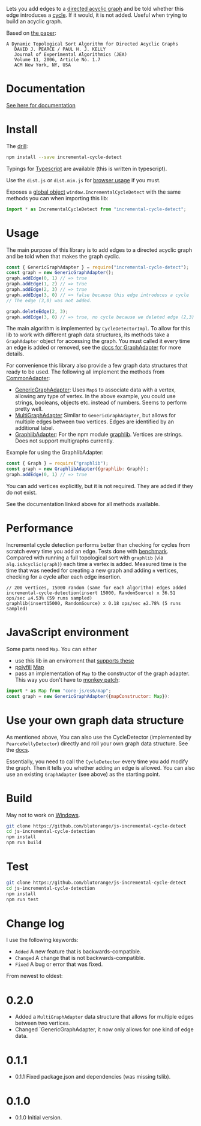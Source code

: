 Lets you add edges to a [directed acyclic graph](https://en.wikipedia.org/wiki/Directed_acyclic_graph) and be told whether this edge
introduces a [cycle](https://en.wikipedia.org/wiki/Cycle_(graph_theory)). If it would, it is not added. Useful when trying to build
an acyclic graph.

Based on [the paper](https://dl.acm.org/citation.cfm?id=1210590):

```text
A Dynamic Topological Sort Algorithm for Directed Acyclic Graphs
   DAVID J. PEARCE / PAUL H. J. KELLY
   Journal of Experimental Algorithmics (JEA)
   Volume 11, 2006, Article No. 1.7
   ACM New York, NY, USA
```

# Documentation

[See here for documentation](https://blutorange.github.io/js-incremental-cycle-detect/)

# Install

The [drill](https://docs.npmjs.com/getting-started/installing-npm-packages-locally):

```sh
npm install --save incremental-cycle-detect
```

Typings for [Typescript](https://www.typescriptlang.org/) are available (this is written in typescript).

Use the `dist.js` or `dist.min.js` for [browser usage](http://browserify.org/) if you must.

Exposes a [global object](https://softwareengineering.stackexchange.com/questions/277279/why-are-globals-bad-in-javascript) `window.IncrementalCycleDetect` with the same methods you can when importing this lib:

```javascript
import * as IncrementalCycleDetect from "incremental-cycle-detect";
```

# Usage

The main purpose of this library is to add edges to a directed acyclic graph and be told when
that makes the graph cyclic.

```javascript
const { GenericGraphAdapter } = require("incremental-cycle-detect");
const graph = new GenericGraphAdapter();
graph.addEdge(0, 1) // => true
graph.addEdge(1, 2) // => true
graph.addEdge(2, 3) // => true
graph.addEdge(3, 0) // => false because this edge introduces a cycle
// The edge (3,0) was not added.

graph.deleteEdge(2, 3);
graph.addEdge(3, 0) // => true, no cycle because we deleted edge (2,3)
```

The main algorithm is implemented by `CycleDetectorImpl`. To allow for this lib to work with different
graph data structures, its methods take a `GraphAdapter` object for accessing the graph. You must
called it every time an edge is added or removed, see the [docs for GraphAdapter](https://blutorange.github.io/js-incremental-cycle-detect/interfaces/graphadapter.html) for more details.

For convenience this library also provide a few graph data structures that ready to be used.
The following all implement the methods from [CommonAdapter](https://blutorange.github.io/js-incremental-cycle-detect/interfaces/commonadapter.html):

- [GenericGraphAdapter](https://blutorange.github.io/js-incremental-cycle-detect/classes/genericgraphadapter.html): Uses `Map`s to associate data with a vertex, allowing any type of vertex. In the above example, you could use strings, booleans, objects etc. instead of numbers. Seems to perform pretty well.
- [MultiGraphAdapter](https://blutorange.github.io/js-incremental-cycle-detect/classes/multigraphadapter.html) Similar to `GenericGraphAdapter`, but allows for multiple edges between two vertices. Edges are identified by an additional label.
- [GraphlibAdapter](https://blutorange.github.io/js-incremental-cycle-detect/classes/graphlibadapter.html): For the npm module [graphlib](https://www.npmjs.com/package/graphlib). Vertices are strings. Does not support multigraphs currently.

Example for using the GraphlibAdapter:

```javascript
const { Graph } = require("graphlib");
const graph = new GraphlibAdapter({graphlib: Graph});
graph.addEdge(0, 1) // => true
```

You can add vertices explicitly, but it is not required. They are added if they do not exist.

See the documentation linked above for all methods available.

# Performance

Incremental cycle detection performs better than checking for cycles from scratch every time you add an edge.
Tests done with [benchmark](https://www.npmjs.com/package/benchmark). Compared with running a full topological
sort with `graphlib` (via `alg.isAcyclic(graph)`) each time a vertex is added. Measured time is the time that
was needed for creating a new graph and adding `n` vertices, checking for a cycle after each edge insertion.

```
// 200 vertices, 15000 random (same for each algorithm) edges added
incremental-cycle-detection(insert 15000, RandomSource) x 36.51 ops/sec ±4.53% (59 runs sampled)
graphlib(insert15000, RandomSource) x 0.18 ops/sec ±2.78% (5 runs sampled)
```

# JavaScript environment

Some parts need `Map`. You can either

- use this lib in an enviroment that [supports these](https://developer.mozilla.org/en-US/docs/Web/JavaScript/Reference/Global_Objects/Map)
- [polyfill](https://en.wikipedia.org/wiki/Polyfill_%28programming%29) [Map](https://www.npmjs.com/package/core-js)
- pass an implementation of `Map` to the constructor of the graph adapter. This way you don't have to [monkey patch](https://stackoverflow.com/questions/5741877/is-monkey-patching-really-that-bad):

```javascript
import * as Map from "core-js/es6/map";
const graph = new GenericGraphAdapter({mapConstructor: Map}):
```

# Use your own graph data structure

As mentioned above, You can also use the CycleDetector (implemented by `PearceKellyDetector`) directly and
roll your own graph data structure. See the [docs](https://blutorange.github.io/js-incremental-cycle-detect/classes/pearcekellydetector.html).

Essentially, you need to call the `CycleDetector` every time you add modify the graph. Then it tells you
whether adding an edge is allowed. You can also use an existing `GraphAdapter` (see above) as the starting point.

# Build

May not to work on [Windows](https://xkcd.com/196/).

```sh
git clone https://github.com/blutorange/js-incremental-cycle-detect
cd js-incremental-cycle-detection
npm install
npm run build
```

# Test

```sh
git clone https://github.com/blutorange/js-incremental-cycle-detect
cd js-incremental-cycle-detection
npm install
npm run test
```

# Change log

I use the following keywords:

- `Added` A new feature that is backwards-compatible.
- `Changed` A change that is not backwards-compatible.
- `Fixed` A bug or error that was fixed.

From newest to oldest:

# 0.2.0
- Added a `MultiGraphAdapter` data structure that allows for multiple edges between two vertices.
- Changed `GenericGraphAdapter, it now only allows for one kind of edge data.

# 0.1.1
- 0.1.1 Fixed package.json and dependencies (was missing tslib).

# 0.1.0
- 0.1.0 Initial version.
